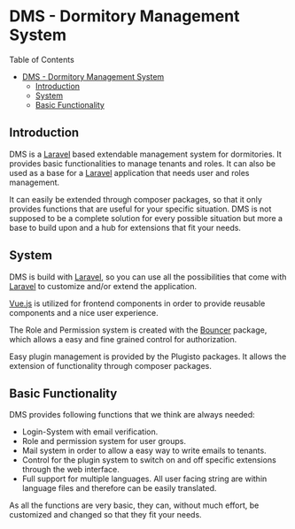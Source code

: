 # DMS - Dormitory Management System

Table of Contents

- [DMS - Dormitory Management System](#dms---dormitory-management-system)
    - [Introduction](#introduction)
    - [System](#system)
    - [Basic Functionality](#basic-functionality)

## Introduction

DMS is a [Laravel](https://github.com/laravel/laravel) based extendable management system for dormitories. It provides basic functionalities to manage tenants and roles. It can also be used as a base for a [Laravel](https://github.com/laravel/laravel) application that needs user and roles management.

It can easily be extended through composer packages, so that it only provides functions that are useful for your specific situation. DMS is not supposed to be a complete solution for every possible situation but more a base to build upon and a hub for extensions that fit your needs.

## System

DMS is build with [Laravel](https://github.com/laravel/laravel), so you can use all the possibilities that come with [Laravel](https://github.com/laravel/laravel) to customize and/or extend the application.

[Vue.js](https://github.com/vuejs/vue) is utilized for frontend components in order to provide reusable components and a nice user experience.

The Role and Permission system is created with the [Bouncer](https://github.com/JosephSilber/bouncer) package, which allows a easy and fine grained control for authorization.

Easy plugin management is provided by the Plugisto packages. It allows the extension of functionality through composer packages.

## Basic Functionality

DMS provides following functions that we think are always needed:

- Login-System with email verification.
- Role and permission system for user groups.
- Mail system in order to allow a easy way to write emails to tenants.
- Control for the plugin system to switch on and off specific extensions through the web interface.
- Full support for multiple languages. All user facing string are within language files and therefore can be easily translated.

As all the functions are very basic, they can, without much effort, be customized and changed so that they fit your needs.
